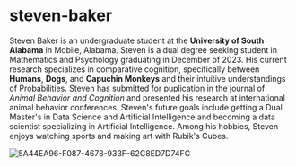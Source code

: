 # steven-baker

Steven Baker is an undergraduate student at the **University of South Alabama** in Mobile, Alabama. Steven is a dual degree seeking student in Mathematics and Psychology graduating in December of 2023. His current research specializes in comparative cognition, specifically between **Humans**, **Dogs**, and **Capuchin Monkeys** and their intuitive understandings of Probabilities. Steven has submitted for puplication in the journal of _Animal Behavior and Cognition_ and presented his research at international animal behavior conferences. Steven's future goals include getting a Dual Master's in Data Science and Artificial Intelligence and becoming a data scientist specializing in Artificial Intelligence. Among his hobbies, Steven enjoys watching sports and making art with Rubik's Cubes.

![5A44EA96-F087-4678-933F-62C8ED7D74FC](https://github.com/clontz-fall-2023/steven-baker/assets/143222762/027ff94a-cbf0-4dd6-a229-1200d3aec6eb)

